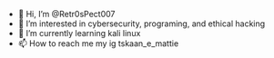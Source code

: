 - 👋 Hi, I’m @Retr0sPect007
- 👀 I’m interested in cybersecurity, programing, and ethical hacking
- 🌱 I’m currently learning kali linux
- 📫 How to reach me my ig tskaan_e_mattie

<!---
Retr0sPect007/Retr0sPect007 is a ✨ special ✨ repository because its `README.md` (this file) appears on your GitHub profile.
You can click the Preview link to take a look at your changes.
--->
